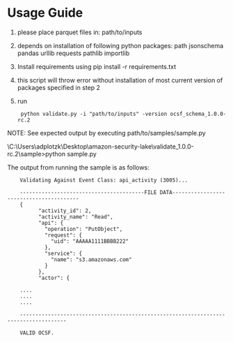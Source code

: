 Usage Guide
========================

1. please place parquet files in: path/to/inputs

2. depends on installation of following python packages:
		path
		jsonschema
		pandas
		urllib
        requests
        pathlib
        importlib

    
3. Install requirements using 
        pip install -r requirements.txt

4. this script will throw error without installation of most current version of packages specified in step 2

5. run

		python validate.py -i "path/to/inputs" -version ocsf_schema_1.0.0-rc.2
		
NOTE: See expected output by executing path/to/samples/sample.py



\C:\Users\adplotzk\Desktop\amazon-security-lake\validate_1.0.0-rc.2\sample>python sample.py

The output from running the sample is as follows:

		Validating Against Event Class: api_activity (3005)...

		----------------------------------------FILE DATA----------------------------------------
		{
		      "activity_id": 2,
		      "activity_name": "Read",
		      "api": {
			    "operation": "PutObject",
			    "request": {
				  "uid": "AAAAA1111BBBB222"
			    },
			    "service": {
				  "name": "s3.amazonaws.com"
			    }
		      },
		      "actor": { 

		....
		....
		....

		-------------------------------------------------------------------------------------

		VALID OCSF.

